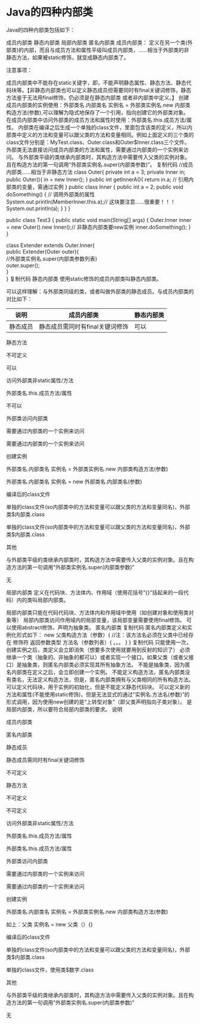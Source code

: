 # Java的四种内部类
Java的四种内部类包括如下：

成员内部类
静态内部类
局部内部类
匿名内部类
成员内部类：
定义在另一个类(外部类)的内部，而且与成员方法和属性平级叫成员内部类，......相当于外部类的非静态方法，如果被static修饰，就变成静态内部类了。

注意事项：

成员内部类中不能存在static关键字，即，不能声明静态属性、静态方法、静态代码块等。【非静态内部类也可以定义静态成员但需要同时有final关键词修饰，静态方法鉴于无法用final修饰，仍必须是在静态内部类 或者非内部类中定义。】
创建成员内部类的实例使用：外部类名.内部类名 实例名 = 外部类实例名.new 内部类构造方法(参数),可以理解为隐式地保存了一个引用，指向创建它的外部类对象。
在成员内部类中访问外部类的成员方法和属性时使用：外部类名.this.成员方法/属性。
内部类在编译之后生成一个单独的class文件，里面包含该类的定义，所以内部类中定义的方法和变量可以跟父类的方法和变量相同。例如上面定义的三个类的class文件分别是：MyTest.class、Outer.class和Outer$Inner.class三个文件。
外部类无法直接访问成员内部类的方法和属性，需要通过内部类的一个实例来访问。
与外部类平级的类继承内部类时，其构造方法中需要传入父类的实例对象。且在构造方法的第一句调用“外部类实例名.super(内部类参数)”。
复制代码
//成员内部类......相当于非静态方法
class Outer{
    private int a = 3;
    private Inner in;
    public Outer(){
        in = new Inner();
    }
    public int getInnerA(){
        return in.a;  // 引用内部类的变量，需通过实例
    }
    public class Inner {
        public int a = 2;
        public void doSomething() {
            // 调用外部类的属性
            System.out.println(MemberInner.this.a);// 这块要注意......很重要！！！
            System.out.println(a);
        }
    }
}

public class Test3 {
    public static void main(String[] args) {
        Outer.Inner inner = new Outer().new Inner();// 非静态内部类要new实例
        inner.doSomething();
    }
}

class Extender extends Outer.Inner{  
    public Extender(Outer outer){  
       //外部类实例名.super(内部类参数列表)  
       outer.super();  
    }  
}
复制代码
静态内部类
使用static修饰的成员内部类叫静态内部类。

可以这样理解：与外部类同级的类，或者叫做外部类的静态成员。与成员内部类的对比如下：

说明|成员内部类|静态内部类
----|---------|--------
静态成员|静态成员需同时有final关键词修饰|可以

静态方法

不可定义

可以

访问外部类非static属性/方法

外部类名.this.成员方法/属性

不可以

外部类访问内部类

需要通过内部类的一个实例来访问

需要通过内部类的一个实例来访问

创建实例

外部类名.内部类名 实例名 = 外部类实例名.new 内部类构造方法(参数)

外部类名.内部类名 实例名 = new 外部类名.内部类名(参数)

编译后的class文件

单独的class文件(so内部类中的方法和变量可以跟父类的方法和变量同名)，外部类$内部类.class

单独的class文件(so内部类中的方法和变量可以跟父类的方法和变量同名)，外部类$内部类.class

其他

与外部类平级的类继承内部类时，其构造方法中需要传入父类的实例对象。且在构造方法的第一句调用“外部类实例名.super(内部类参数)”

无

 

局部内部类
定义在代码块、方法体内、作用域（使用花括号“{}”括起来的一段代码）内的类叫局部内部类。

局部内部类只能在代码代码块、方法体内和作用域中使用（如创建对象和使用类对象等）
局部内部类访问作用域内的局部变量，该局部变量需要使用final修饰。
可以使用abstract修饰，声明为抽象类。
匿名内部类
复制代码
匿名内部类定义和实例化形式如下： 
new 父类构造方法（参数）{ 
         //注：该方法名必须在父类中已经存在 
     修饰符 返回参数类型 方法名（参数列表）{ 
           。。。
     } 
}
复制代码
只能使用一次，创建实例之后，类定义会立即消失（想要多次使用就要用到反射的知识了）
必须继承一个类（抽象的、非抽象的都可以）或者实现一个接口。如果父类（或者父接口）是抽象类，则匿名内部类必须实现其所有抽象方法。
不能是抽象类，因为匿名内部类在定义之后，会立即创建一个实例。
不能定义构造方法，匿名内部类没有类名，无法定义构造方法，但是，匿名内部类拥有与父类相同的所有构造方法。
可以定义代码块，用于实例的初始化，但是不能定义静态代码块。
可以定义新的方法和属性(不能使用static修饰)，但是无法显式的通过“实例名.方法名(参数)”的形式调用，因为使用new创建的是“上转型对象”（即父类声明指向子类对象）。
是局部内部类，所以要符合局部内部类的要求。
说明

成员内部类

匿名内部类

静态成员

静态成员需同时有final关键词修饰

不可定义

静态方法

不可定义

不可定义

访问外部类非static属性/方法

外部类名.this.成员方法/属性

外部类名.this.成员方法/属性

外部类访问内部类

需要通过内部类的一个实例来访问

需要通过内部类的一个实例来访问

创建实例

外部类名.内部类名 实例名 = 外部类实例名.new 内部类构造方法(参数)

如上：父类 实例名 = new 父类（）{}

编译后的class文件

单独的class文件(so内部类中的方法和变量可以跟父类的方法和变量同名)，外部类$内部类.class

单独的class文件，使用类$数字.class

其他

与外部类平级的类继承内部类时，其构造方法中需要传入父类的实例对象。且在构造方法的第一句调用“外部类实例名.super(内部类参数)”

无

